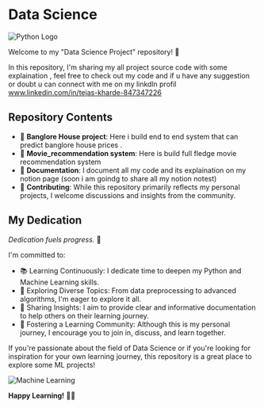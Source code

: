 # Data Science

![Python Logo](https://miro.medium.com/v2/resize:fit:828/format:webp/1*MnbBqhZ5xpMycUO5zQTgSA.jpeg)

Welcome to my "Data Science Project" repository! 🚀

In this repository, I'm sharing my all project source code with some explaination , feel free to check out my code and if u have any suggestion or doubt u can connect with me on my linkdln profil www.linkedin.com/in/tejas-kharde-847347226 

## Repository Contents

- 📁 **Banglore House project**: Here i build end to end system that can predict banglore house prices  .
- 📄 **Movie_recommendation system**: Here is build full fledge  movie recommendation system
- 📝 **Documentation**: I document all my code and its explaination on my notion page (soon i am goindg to share all my notion notest)
- 🤝 **Contributing**: While this repository primarily reflects my personal projects, I welcome discussions and insights from the community.

## My Dedication

_Dedication fuels progress._ 💪

I'm committed to:

- 📚 Learning Continuously:  I dedicate time to deepen my Python and Machine Learning skills.
- 🧠 Exploring Diverse Topics: From data preprocessing to advanced algorithms, I'm eager to explore it all.
- 📣 Sharing Insights: I aim to provide clear and informative documentation to help others on their learning journey.
- 🌟 Fostering a Learning Community: Although this is my personal journey, I encourage you to join in, discuss, and learn together.

If you're passionate about the field of Data Science  or if you're looking for inspiration for your own learning journey, this repository is a great place to explore some ML projects!


![Machine Learning](https://media.giphy.com/media/ZVik7pBtu9dNS/giphy.gif)


**Happy Learning!** 🐍🤖

